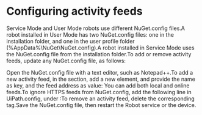 ﻿# Configuring activity feeds

Service Mode and User Mode robots use different NuGet.config files.A robot installed in User Mode has two NuGet.config files: one in the installation folder, and one in the user profile folder (%AppData%\NuGet\NuGet.config).A robot installed in Service Mode uses the NuGet.config file from the installation folder.To add or remove activity feeds, update any NuGet.config file, as follows:

Open the NuGet.config file with a text editor, such as Notepad++.To add a new activity feed, in the <packageSources> section, add a new <add/> element, and provide the name as key, and the feed address as value:<packageSources>
    <add key="nuget.org" value="https://api.nuget.org/v3/index.json" />
    <add key="Online Feed" value="https://mycustomfeed.com" />
    <add key="Local Feed" value="C:\local feed" />
</packageSources>You can add both local and online feeds.To ignore HTTPS feeds from NuGet.config, add the following line in UiPath.config, under <packageSettings>:<add key="skipHttpConfigurationSources" value="true" />To remove an activity feed, delete the corresponding <add/> tag.Save the NuGet.config file, then restart the Robot service or the device.
